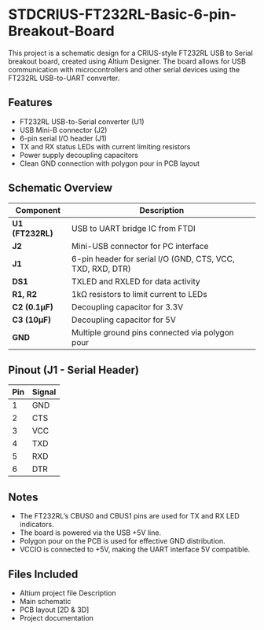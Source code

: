# STDCRIUS-FT232RL-Basic-6-pin-Breakout-Board

This project is a schematic design for a CRIUS-style FT232RL USB to Serial breakout board, created using Altium Designer. The board allows for USB communication with microcontrollers and other serial devices using the FT232RL USB-to-UART converter.

## Features
- FT232RL USB-to-Serial converter (U1)
- USB Mini-B connector (J2)
- 6-pin serial I/O header (J1)
- TX and RX status LEDs with current limiting resistors
- Power supply decoupling capacitors
- Clean GND connection with polygon pour in PCB layout
  
## Schematic Overview
| Component | Description |
|----------|-------------|
| **U1 (FT232RL)** | USB to UART bridge IC from FTDI |
| **J2** | Mini-USB connector for PC interface |
| **J1** | 6-pin header for serial I/O (GND, CTS, VCC, TXD, RXD, DTR) |
| **DS1** | TXLED and RXLED for data activity |
| **R1, R2** | 1kΩ resistors to limit current to LEDs |
| **C2 (0.1µF)** | Decoupling capacitor for 3.3V |
| **C3 (10µF)** | Decoupling capacitor for 5V |
| **GND** | Multiple ground pins connected via polygon pour |

## Pinout (J1 - Serial Header)
| Pin | Signal |
|-----|--------|
| 1   | GND    |
| 2   | CTS    |
| 3   | VCC    |
| 4   | TXD    |
| 5   | RXD    |
| 6   | DTR    |

## Notes
- The FT232RL’s CBUS0 and CBUS1 pins are used for TX and RX LED indicators.
- The board is powered via the USB +5V line.
- Polygon pour on the PCB is used for effective GND distribution.
- VCCIO is connected to +5V, making the UART interface 5V compatible.

## Files Included
-  Altium project file Description 
-  Main schematic
-  PCB layout [2D & 3D]
-  Project documentation


